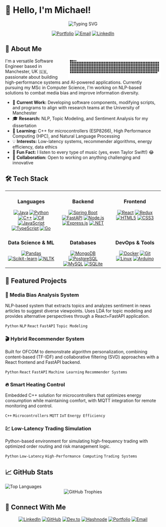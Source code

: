 # 👋 Hello, I'm Michael!

<div align="center">
  <img src="https://readme-typing-svg.herokuapp.com?font=Fira+Code&weight=600&size=24&pause=1000&color=10B981&center=true&vCenter=true&width=500&lines=Software+Engineer;ML+%26+NLP+Enthusiast;Low-Latency+Systems+Developer;Microcontroller+Tinkerer" alt="Typing SVG" />
</div>

<div align="center">
  
[![Portfolio](https://img.shields.io/badge/Portfolio-mikey24--7.xyz-10B981?style=for-the-badge&logo=About.me&logoColor=white)](http://mikey24-7.xyz)
[![Email](https://img.shields.io/badge/Email-Contact_Me-10B981?style=for-the-badge&logo=gmail&logoColor=white)](mailto:michaeljunior794@gmail.com)
[![LinkedIn](https://img.shields.io/badge/LinkedIn-Connect-10B981?style=for-the-badge&logo=linkedin&logoColor=white)](https://www.linkedin.com/in/michael-umeokoli/)
  
</div>

## 💫 About Me

<img align="right" width="300" src="https://raw.githubusercontent.com/Platane/snk/output/github-contribution-grid-snake.svg" alt="Snake animation" />

I'm a versatile Software Engineer based in Manchester, UK 🇬🇧, passionate about building high-performance systems and AI-powered applications. Currently pursuing my MSc in Computer Science, I'm working on NLP-based solutions to combat media bias and improve information diversity.

- 🔭 **Current Work:** Developing software components, modifying scripts, and programs to align with research teams at the University of Manchester
- 🎓 **Research:** NLP, Topic Modeling, and Sentiment Analysis for my dissertation
- 🌱 **Learning:** C++ for microcontrollers (ESP8266), High Performance Computing (HPC), and Natural Language Processing
- 💡 **Interests:** Low-latency systems, recommender algorithms, energy efficiency, data ethics
- 🎵 **Fun Fact:** I listen to every type of music (yes, even Taylor Swift!) 😂
- 🤝 **Collaboration:** Open to working on anything challenging and innovative

## 🛠️ Tech Stack

<table>
  <tr>
    <td valign="top" width="33%">
      <h3 align="center">Languages</h3>
      <div align="center">  
        <a href="https://www.oracle.com/java/" target="_blank"><img src="https://img.shields.io/badge/Java-ED8B00?style=for-the-badge&logo=openjdk&logoColor=white" alt="Java" /></a>
        <a href="https://www.python.org/" target="_blank"><img src="https://img.shields.io/badge/Python-3776AB?style=for-the-badge&logo=python&logoColor=white" alt="Python" /></a>
        <a href="https://isocpp.org/" target="_blank"><img src="https://img.shields.io/badge/C++-00599C?style=for-the-badge&logo=c%2B%2B&logoColor=white" alt="C++" /></a>
        <a href="https://dotnet.microsoft.com/languages/csharp" target="_blank"><img src="https://img.shields.io/badge/C%23-239120?style=for-the-badge&logo=c-sharp&logoColor=white" alt="C#" /></a>
        <a href="https://developer.mozilla.org/en-US/docs/Web/JavaScript" target="_blank"><img src="https://img.shields.io/badge/JavaScript-F7DF1E?style=for-the-badge&logo=javascript&logoColor=black" alt="JavaScript" /></a>
        <a href="https://www.typescriptlang.org/" target="_blank"><img src="https://img.shields.io/badge/TypeScript-007ACC?style=for-the-badge&logo=typescript&logoColor=white" alt="TypeScript" /></a>
        <a href="https://golang.org/" target="_blank"><img src="https://img.shields.io/badge/Go-00ADD8?style=for-the-badge&logo=go&logoColor=white" alt="Go" /></a>
      </div>
    </td>
    <td valign="top" width="33%">
      <h3 align="center">Backend</h3>
      <div align="center">
        <a href="https://spring.io/projects/spring-boot" target="_blank"><img src="https://img.shields.io/badge/Spring_Boot-6DB33F?style=for-the-badge&logo=spring-boot&logoColor=white" alt="Spring Boot" /></a>
        <a href="https://fastapi.tiangolo.com/" target="_blank"><img src="https://img.shields.io/badge/FastAPI-009688?style=for-the-badge&logo=fastapi&logoColor=white" alt="FastAPI" /></a>
        <a href="https://nodejs.org/" target="_blank"><img src="https://img.shields.io/badge/Node.js-339933?style=for-the-badge&logo=nodedotjs&logoColor=white" alt="Node.js" /></a>
        <a href="https://expressjs.com/" target="_blank"><img src="https://img.shields.io/badge/Express.js-000000?style=for-the-badge&logo=express&logoColor=white" alt="Express.js" /></a>
        <a href="https://dotnet.microsoft.com/" target="_blank"><img src="https://img.shields.io/badge/.NET-512BD4?style=for-the-badge&logo=dotnet&logoColor=white" alt=".NET" /></a>
      </div>
    </td>
    <td valign="top" width="33%">
      <h3 align="center">Frontend</h3>
      <div align="center">
        <a href="https://reactjs.org/" target="_blank"><img src="https://img.shields.io/badge/React-20232A?style=for-the-badge&logo=react&logoColor=61DAFB" alt="React" /></a>
        <a href="https://redux.js.org/" target="_blank"><img src="https://img.shields.io/badge/Redux-593D88?style=for-the-badge&logo=redux&logoColor=white" alt="Redux" /></a>
        <a href="https://developer.mozilla.org/en-US/docs/Web/HTML" target="_blank"><img src="https://img.shields.io/badge/HTML5-E34F26?style=for-the-badge&logo=html5&logoColor=white" alt="HTML5" /></a>
        <a href="https://developer.mozilla.org/en-US/docs/Web/CSS" target="_blank"><img src="https://img.shields.io/badge/CSS3-1572B6?style=for-the-badge&logo=css3&logoColor=white" alt="CSS3" /></a>
      </div>
    </td>
  </tr>
  <tr>
    <td valign="top" width="33%">
      <h3 align="center">Data Science & ML</h3>
      <div align="center">
        <a href="https://pandas.pydata.org/" target="_blank"><img src="https://img.shields.io/badge/Pandas-150458?style=for-the-badge&logo=pandas&logoColor=white" alt="Pandas" /></a>
        <a href="https://scikit-learn.org/" target="_blank"><img src="https://img.shields.io/badge/Scikit_learn-F7931E?style=for-the-badge&logo=scikit-learn&logoColor=white" alt="Scikit-learn" /></a>
        <a href="https://www.nltk.org/" target="_blank"><img src="https://img.shields.io/badge/NLTK-3776AB?style=for-the-badge&logo=python&logoColor=white" alt="NLTK" /></a>
      </div>
    </td>
    <td valign="top" width="33%">
      <h3 align="center">Databases</h3>
      <div align="center">
        <a href="https://www.mongodb.com/" target="_blank"><img src="https://img.shields.io/badge/MongoDB-4EA94B?style=for-the-badge&logo=mongodb&logoColor=white" alt="MongoDB" /></a>
        <a href="https://www.postgresql.org/" target="_blank"><img src="https://img.shields.io/badge/PostgreSQL-316192?style=for-the-badge&logo=postgresql&logoColor=white" alt="PostgreSQL" /></a>
        <a href="https://www.mysql.com/" target="_blank"><img src="https://img.shields.io/badge/MySQL-4479A1?style=for-the-badge&logo=mysql&logoColor=white" alt="MySQL" /></a>
        <a href="https://www.sqlite.org/" target="_blank"><img src="https://img.shields.io/badge/SQLite-07405E?style=for-the-badge&logo=sqlite&logoColor=white" alt="SQLite" /></a>
      </div>
    </td>
    <td valign="top" width="33%">
      <h3 align="center">DevOps & Tools</h3>
      <div align="center">
        <a href="https://www.docker.com/" target="_blank"><img src="https://img.shields.io/badge/Docker-2496ED?style=for-the-badge&logo=docker&logoColor=white" alt="Docker" /></a>
        <a href="https://git-scm.com/" target="_blank"><img src="https://img.shields.io/badge/Git-F05032?style=for-the-badge&logo=git&logoColor=white" alt="Git" /></a>
        <a href="https://www.linux.org/" target="_blank"><img src="https://img.shields.io/badge/Linux-FCC624?style=for-the-badge&logo=linux&logoColor=black" alt="Linux" /></a>
        <a href="https://www.arduino.cc/" target="_blank"><img src="https://img.shields.io/badge/Arduino-00979D?style=for-the-badge&logo=arduino&logoColor=white" alt="Arduino" /></a>
      </div>
    </td>
  </tr>
</table>

## 🔭 Featured Projects

<div class="projects-container">
  <div class="project-card">
    <h3>📰 Media Bias Analysis System</h3>
    <p>
      NLP-based system that extracts topics and analyzes sentiment in news articles to suggest diverse viewpoints. Uses LDA for topic modeling and provides alternative perspectives through a React+FastAPI application.
    </p>
    <p>
      <code>Python</code> <code>NLP</code> <code>React</code> <code>FastAPI</code> <code>Topic Modeling</code>
    </p>
  </div>

  <div class="project-card">
    <h3>🎬 Hybrid Recommender System</h3>
    <p>
      Built for OFCOM to demonstrate algorithm personalization, combining content-based (TF-IDF) and collaborative filtering (SVD) approaches with a React frontend and FastAPI backend.
    </p>
    <p>
      <code>Python</code> <code>React</code> <code>FastAPI</code> <code>Machine Learning</code> <code>Recommender Systems</code>
    </p>
  </div>

  <div class="project-card">
    <h3>🔥 Smart Heating Control</h3>
    <p>
      Embedded C++ solution for microcontrollers that optimizes energy consumption while maintaining comfort, with MQTT integration for remote monitoring and control.
    </p>
    <p>
      <code>C++</code> <code>Microcontrollers</code> <code>MQTT</code> <code>IoT</code> <code>Energy Efficiency</code>
    </p>
  </div>

  <div class="project-card">
    <h3>💹 Low-Latency Trading Simulation</h3>
    <p>
      Python-based environment for simulating high-frequency trading with optimized order routing and risk management logic.
    </p>
    <p>
      <code>Python</code> <code>Low-Latency</code> <code>High-Performance Computing</code> <code>Trading Systems</code>
    </p>
  </div>
</div>

## 📈 GitHub Stats

<div class="stats-container">  
  <div class="stats-item">
    <img src="https://github-readme-stats.vercel.app/api/top-langs/?username=mikey247&langs_count=8&layout=compact&theme=tokyonight&hide_border=true&border_radius=10" alt="Top Languages" width="50%" />
  </div>
</div>

<div align="center">
  <img src="https://github-profile-trophy.vercel.app/?username=mikey247&theme=nord&column=7&margin-w=15&margin-h=15&no-bg=true&no-frame=true" alt="GitHub Trophies" />
</div>

## 🤝 Connect With Me

<div align="center">
  <a href="https://www.linkedin.com/in/michael-umeokoli/"><img src="https://img.shields.io/badge/LinkedIn-0077B5?style=for-the-badge&logo=linkedin&logoColor=white" alt="LinkedIn" /></a>
  <a href="https://github.com/mikey247"><img src="https://img.shields.io/badge/GitHub-100000?style=for-the-badge&logo=github&logoColor=white" alt="GitHub" /></a>
  <a href="https://dev.to/mikey247"><img src="https://img.shields.io/badge/dev.to-0A0A0A?style=for-the-badge&logo=devdotto&logoColor=white" alt="Dev.to" /></a>
  <a href="https://mikey24-7.hashnode.dev"><img src="https://img.shields.io/badge/Hashnode-2962FF?style=for-the-badge&logo=hashnode&logoColor=white" alt="Hashnode" /></a>
  <a href="http://mikey24-7.xyz"><img src="https://img.shields.io/badge/Portfolio-000000?style=for-the-badge&logo=About.me&logoColor=white" alt="Portfolio" /></a>
  <a href="mailto:michaeljunior794@gmail.com"><img src="https://img.shields.io/badge/Email-D14836?style=for-the-badge&logo=gmail&logoColor=white" alt="Email" /></a>
</div>
